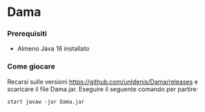 # Dama

### Prerequisiti
- Almeno Java 16 installato

### Come giocare 
Recarsi sulle versioni https://github.com/unldenis/Dama/releases e scaricare il file Dama.jar.
Eseguire il seguente comando per partire:
```
start javaw -jar Dama.jar
```

